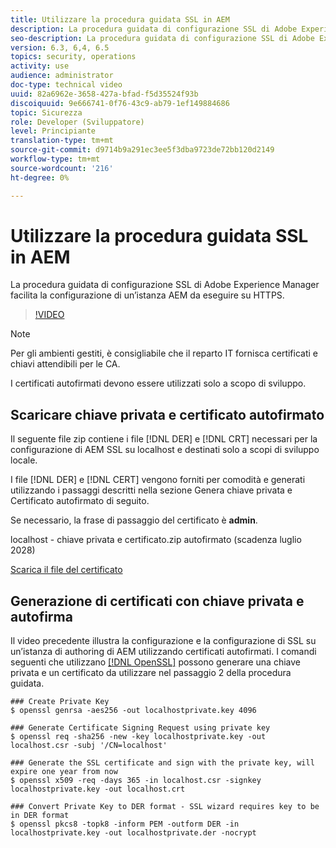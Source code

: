 ```yaml
---
title: Utilizzare la procedura guidata SSL in AEM
description: La procedura guidata di configurazione SSL di Adobe Experience Manager facilita la configurazione di un’istanza AEM da eseguire su HTTPS.
seo-description: La procedura guidata di configurazione SSL di Adobe Experience Manager facilita la configurazione di un’istanza AEM da eseguire su HTTPS.
version: 6.3, 6,4, 6.5
topics: security, operations
activity: use
audience: administrator
doc-type: technical video
uuid: 82a6962e-3658-427a-bfad-f5d35524f93b
discoiquuid: 9e666741-0f76-43c9-ab79-1ef149884686
topic: Sicurezza
role: Developer (Sviluppatore)
level: Principiante
translation-type: tm+mt
source-git-commit: d9714b9a291ec3ee5f3dba9723de72bb120d2149
workflow-type: tm+mt
source-wordcount: '216'
ht-degree: 0%

---
```



# Utilizzare la procedura guidata SSL in AEM

La procedura guidata di configurazione SSL di Adobe Experience Manager facilita la configurazione di un’istanza AEM da eseguire su HTTPS.

>[!VIDEO](https://video.tv.adobe.com/v/17993/?quality=12&learn=on)

>[!NOTE]
>
>Per gli ambienti gestiti, è consigliabile che il reparto IT fornisca certificati e chiavi attendibili per le CA.
>
>I certificati autofirmati devono essere utilizzati solo a scopo di sviluppo.

## Scaricare chiave privata e certificato autofirmato

Il seguente file zip contiene i file [!DNL DER] e [!DNL CRT] necessari per la configurazione di AEM SSL su localhost e destinati solo a scopi di sviluppo locale.

I file [!DNL DER] e [!DNL CERT] vengono forniti per comodità e generati utilizzando i passaggi descritti nella sezione Genera chiave privata e Certificato autofirmato di seguito.

Se necessario, la frase di passaggio del certificato è **admin**.

localhost - chiave privata e certificato.zip autofirmato (scadenza luglio 2028)

[Scarica il file del certificato](assets/use-the-ssl-wizard/certificate.zip)

## Generazione di certificati con chiave privata e autofirma

Il video precedente illustra la configurazione e la configurazione di SSL su un’istanza di authoring di AEM utilizzando certificati autofirmati. I comandi seguenti che utilizzano [[!DNL OpenSSL]](https://www.openssl.org/) possono generare una chiave privata e un certificato da utilizzare nel passaggio 2 della procedura guidata.

```shell
### Create Private Key
$ openssl genrsa -aes256 -out localhostprivate.key 4096

### Generate Certificate Signing Request using private key
$ openssl req -sha256 -new -key localhostprivate.key -out localhost.csr -subj '/CN=localhost'

### Generate the SSL certificate and sign with the private key, will expire one year from now
$ openssl x509 -req -days 365 -in localhost.csr -signkey localhostprivate.key -out localhost.crt

### Convert Private Key to DER format - SSL wizard requires key to be in DER format
$ openssl pkcs8 -topk8 -inform PEM -outform DER -in localhostprivate.key -out localhostprivate.der -nocrypt
```
